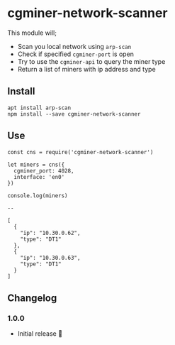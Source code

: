 # cgminer-network-scanner

This module will;

* Scan you local network using `arp-scan`
* Check if specified `cgminer-port` is open
* Try to use the `cgminer-api` to query the miner type
* Return a list of miners with ip address and type

## Install

```
apt install arp-scan
npm install --save cgminer-network-scanner
```

## Use

```
const cns = require('cgminer-network-scanner')

let miners = cns({
  cgminer_port: 4028,
  interface: 'en0'
})

console.log(miners)

--

[
  {
    "ip": "10.30.0.62",
    "type": "DT1"
  },
  {
    "ip": "10.30.0.63",
    "type": "DT1"
  }
]
```

## Changelog

### 1.0.0

* Initial release :tada: 
